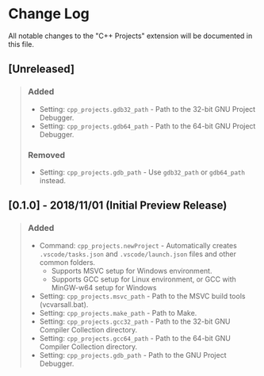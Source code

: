 # Change Log
All notable changes to the "C++ Projects" extension will be documented in this file.

## [Unreleased]
> ### Added
> + Setting: `cpp_projects.gdb32_path` - Path to the 32-bit GNU Project Debugger.
> + Setting: `cpp_projects.gdb64_path` - Path to the 64-bit GNU Project Debugger.
> ### Removed
> - Setting: `cpp_projects.gdb_path` - Use `gdb32_path` or `gdb64_path` instead.

## [0.1.0] - 2018/11/01 (Initial Preview Release)
> ### Added
> + Command: `cpp_projects.newProject` - Automatically creates `.vscode/tasks.json` and `.vscode/launch.json` files and other common folders.
>   + Supports MSVC setup for Windows environment.
>   + Supports GCC setup for Linux environment, or GCC with MinGW-w64 setup for Windows 
> + Setting: `cpp_projects.msvc_path` - Path to the MSVC build tools (vcvarsall.bat).
> + Setting: `cpp_projects.make_path` - Path to Make.
> + Setting: `cpp_projects.gcc32_path` - Path to the 32-bit GNU Compiler Collection directory.
> + Setting: `cpp_projects.gcc64_path` - Path to the 64-bit GNU Compiler Collection directory.
> + Setting: `cpp_projects.gdb_path` - Path to the GNU Project Debugger.